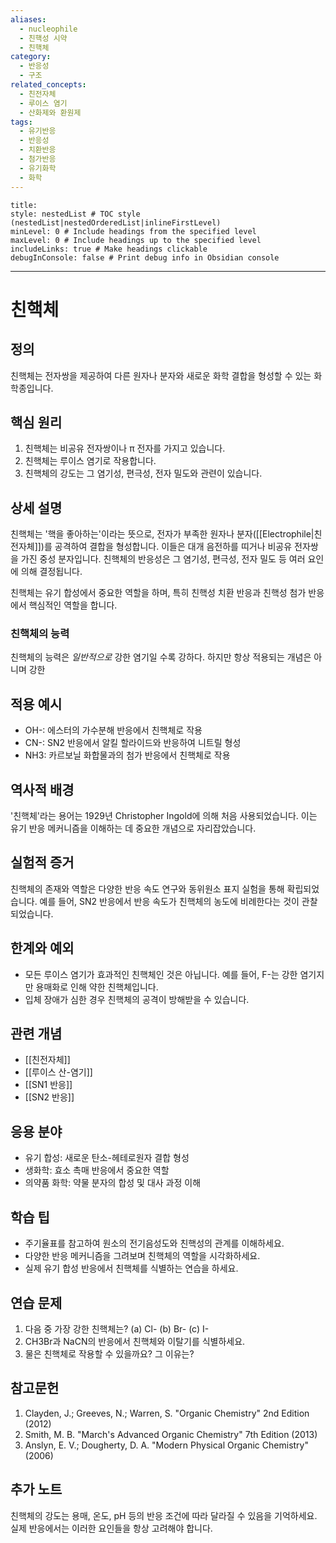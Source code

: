 ```yaml
---
aliases:
  - nucleophile
  - 친핵성 시약
  - 친핵체
category:
  - 반응성
  - 구조
related_concepts:
  - 친전자체
  - 루이스 염기
  - 산화제와 환원제
tags:
  - 유기반응
  - 반응성
  - 치환반응
  - 첨가반응
  - 유기화학
  - 화학
---
```


```table-of-contents
title: 
style: nestedList # TOC style (nestedList|nestedOrderedList|inlineFirstLevel)
minLevel: 0 # Include headings from the specified level
maxLevel: 0 # Include headings up to the specified level
includeLinks: true # Make headings clickable
debugInConsole: false # Print debug info in Obsidian console
```
---

# 친핵체

## 정의
친핵체는 전자쌍을 제공하여 다른 원자나 분자와 새로운 화학 결합을 형성할 수 있는 화학종입니다.

## 핵심 원리
1. 친핵체는 비공유 전자쌍이나 π 전자를 가지고 있습니다.
2. 친핵체는 루이스 염기로 작용합니다.
3. 친핵체의 강도는 그 염기성, 편극성, 전자 밀도와 관련이 있습니다.

## 상세 설명
친핵체는 '핵을 좋아하는'이라는 뜻으로, 전자가 부족한 원자나 분자([[Electrophile|친전자체]])를 공격하여 결합을 형성합니다. 이들은 대개 음전하를 띠거나 비공유 전자쌍을 가진 중성 분자입니다. 친핵체의 반응성은 그 염기성, 편극성, 전자 밀도 등 여러 요인에 의해 결정됩니다.

친핵체는 유기 합성에서 중요한 역할을 하며, 특히 친핵성 치환 반응과 친핵성 첨가 반응에서 핵심적인 역할을 합니다. 
### 친핵체의 능력
친핵체의 능력은 *일반적으로* 강한 염기일 수록 강하다. 하지만 항상 적용되는 개념은 아니며 강한 

## 적용 예시
- OH-: 에스터의 가수분해 반응에서 친핵체로 작용
- CN-: SN2 반응에서 알킬 할라이드와 반응하여 니트릴 형성
- NH3: 카르보닐 화합물과의 첨가 반응에서 친핵체로 작용

## 역사적 배경
'친핵체'라는 용어는 1929년 Christopher Ingold에 의해 처음 사용되었습니다. 이는 유기 반응 메커니즘을 이해하는 데 중요한 개념으로 자리잡았습니다.

## 실험적 증거
친핵체의 존재와 역할은 다양한 반응 속도 연구와 동위원소 표지 실험을 통해 확립되었습니다. 예를 들어, SN2 반응에서 반응 속도가 친핵체의 농도에 비례한다는 것이 관찰되었습니다.

## 한계와 예외
- 모든 루이스 염기가 효과적인 친핵체인 것은 아닙니다. 예를 들어, F-는 강한 염기지만 용매화로 인해 약한 친핵체입니다.
- 입체 장애가 심한 경우 친핵체의 공격이 방해받을 수 있습니다.

## 관련 개념
- [[친전자체]]
- [[루이스 산-염기]]
- [[SN1 반응]]
- [[SN2 반응]]

## 응용 분야
- 유기 합성: 새로운 탄소-헤테로원자 결합 형성
- 생화학: 효소 촉매 반응에서 중요한 역할
- 의약품 화학: 약물 분자의 합성 및 대사 과정 이해

## 학습 팁
- 주기율표를 참고하여 원소의 전기음성도와 친핵성의 관계를 이해하세요.
- 다양한 반응 메커니즘을 그려보며 친핵체의 역할을 시각화하세요.
- 실제 유기 합성 반응에서 친핵체를 식별하는 연습을 하세요.

## 연습 문제
1. 다음 중 가장 강한 친핵체는? (a) Cl- (b) Br- (c) I-
2. CH3Br과 NaCN의 반응에서 친핵체와 이탈기를 식별하세요.
3. 물은 친핵체로 작용할 수 있을까요? 그 이유는?

## 참고문헌
1. Clayden, J.; Greeves, N.; Warren, S. "Organic Chemistry" 2nd Edition (2012)
2. Smith, M. B. "March's Advanced Organic Chemistry" 7th Edition (2013)
3. Anslyn, E. V.; Dougherty, D. A. "Modern Physical Organic Chemistry" (2006)

## 추가 노트
친핵체의 강도는 용매, 온도, pH 등의 반응 조건에 따라 달라질 수 있음을 기억하세요. 실제 반응에서는 이러한 요인들을 항상 고려해야 합니다.